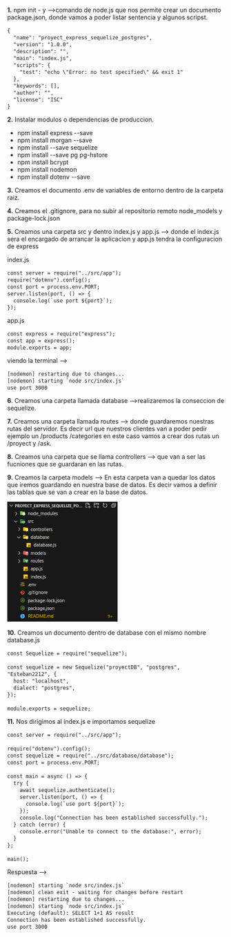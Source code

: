 **1.** npm init - y -->comando de node.js que nos permite crear un documento package.json, donde vamos a poder listar sentencia y algunos scripst.

```
{
  "name": "proyect_express_sequelize_postgres",
  "version": "1.0.0",
  "description": "",
  "main": "index.js",
  "scripts": {
    "test": "echo \"Error: no test specified\" && exit 1"
  },
  "keywords": [],
  "author": "",
  "license": "ISC"
}
```

**2.** Instalar modulos o dependencias de produccion.

- npm install express --save
- npm install morgan --save
- npm install --save sequelize
- npm install --save pg pg-hstore
- npm install bcrypt
- npm install nodemon
- npm install dotenv --save

**3.** Creamos el documento .env de variables de entorno dentro de la carpeta raiz.

**4.** Creamos el .gitignore, para no subir al repositorio remoto node_models y package-lock.json

**5.** Creamos una carpeta src y dentro index.js y app.js --> donde el index.js sera el encargado de arrancar la aplicacion y app.js tendra la configuracion de express

index.js

```
const server = require("../src/app");
require("dotenv").config();
const port = process.env.PORT;
server.listen(port, () => {
  console.log(`use port ${port}`);
});
```

app.js

```
const express = require("express");
const app = express();
module.exports = app;
```

viendo la terminal -->

```
[nodemon] restarting due to changes...
[nodemon] starting `node src/index.js`
use port 3000
```

**6**. Creamos una carpeta llamada database -->realizaremos la conseccion de sequelize.

**7.** Creamos una carpeta llamada routes --> donde guardaremos nuestras rutas del servidor. Es decir url que nuestros clientes van a poder pedir ejemplo un /products /categories en este caso vamos a crear dos rutas un /proyect y /ask.

**8.** Creamos una carpeta que se llama controllers --> que van a ser las fucniones que se guardaran en las rutas.

**9.** Creamos la carpeta models --> En esta carpeta van a quedar los datos que iremos guardando en nuestra base de datos. Es decir vamos a definir las tablas que se van a crear en la base de datos.

![alt text](./assets/img/imagen1.PNG)

**10.** Creamos un documento dentro de database con el mismo nombre database.js

```
const Sequelize = require("sequelize");

const sequelize = new Sequelize("proyectDB", "postgres", "Esteban2212", {
  host: "localhost",
  dialect: "postgres",
});

module.exports = sequelize;
```

**11.** Nos dirigimos al index.js e importamos sequelize

```
const server = require("../src/app");

require("dotenv").config();
const sequelize = require("../src/database/database");
const port = process.env.PORT;

const main = async () => {
  try {
    await sequelize.authenticate();
    server.listen(port, () => {
      console.log(`use port ${port}`);
    });
    console.log("Connection has been established successfully.");
  } catch (error) {
    console.error("Unable to connect to the database:", error);
  }
};

main();
```

Respuesta -->

```
[nodemon] starting `node src/index.js`
[nodemon] clean exit - waiting for changes before restart
[nodemon] restarting due to changes...
[nodemon] starting `node src/index.js`
Executing (default): SELECT 1+1 AS result
Connection has been established successfully.
use port 3000
```
